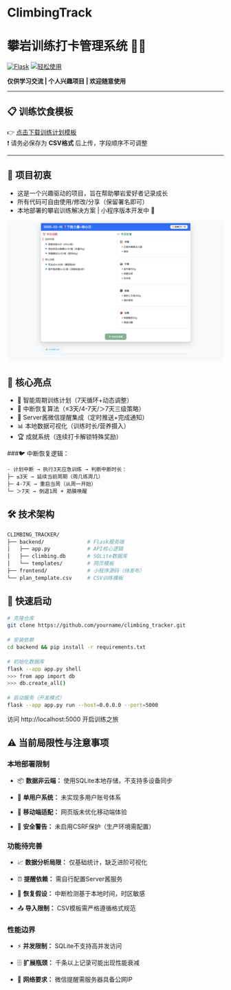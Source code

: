 # ClimbingTrack
# 攀岩训练打卡管理系统 🧗‍♂️

[![Flask](https://img.shields.io/badge/Flask-3.0.0-green)](https://flask.palletsprojects.com)
[![轻松使用](https://img.shields.io/badge/License-自由使用-green)]()

**仅供学习交流 | 个人兴趣项目 | 欢迎随意使用**

---

## 📋 训练饮食模板
👉 [点击下载训练计划模板](plan_template.csv)  
❗ 请务必保存为 **CSV格式** 后上传，字段顺序不可调整

---

## 🎯 项目初衷

- 这是一个兴趣驱动的项目，旨在帮助攀岩爱好者记录成长
- 所有代码可自由使用/修改/分享（保留署名即可）
- 本地部署的攀岩训练解决方案 | 小程序版本开发中 🚧




![网页预览](https://github.com/Weining5619/ClimbingTrack/blob/main/pic/Webpage_preview.jpg)

## 🌟 核心亮点
- 📅 智能周期训练计划（7天循环+动态调整）
- 🔄 中断恢复算法（≤3天/4-7天/＞7天三级策略）
- 🚨 Server酱微信提醒集成（定时推送+完成通知）
- 📊 本地数据可视化（训练时长/营养摄入）
- 🏆 成就系统（连续打卡解锁特殊奖励）

###🐦 中断恢复逻辑：
```bash
- 计划中断 → 执行3天应急训练 → 判断中断时长：
├─ ≤3天 → 延续当前周期（周几练周几）  
├─ 4-7天 → 重启当周（从周一开始）  
└─ ＞7天 → 倒退1周 + 筋膜唤醒  
```


## 🛠️ 技术架构

```bash
CLIMBING_TRACKER/
├── backend/              # Flask服务端
│   ├── app.py            # API核心逻辑
│   ├── climbing.db       # SQLite数据库
│   └── templates/        # 网页模板
├── frontend/             # 小程序源码（待发布）
└── plan_template.csv     # CSV训练模板
```


## 🚀 快速启动

```bash
# 克隆仓库
git clone https://github.com/yourname/climbing_tracker.git

# 安装依赖
cd backend && pip install -r requirements.txt

# 初始化数据库
flask --app app.py shell
>>> from app import db
>>> db.create_all()

# 启动服务（开发模式）
flask --app app.py run --host=0.0.0.0 --port=5000
```
访问 http://localhost:5000 开启训练之旅


## ⚠️ 当前局限性与注意事项
### 本地部署限制
  - 📦 **数据非云端：** 使用SQLite本地存储，不支持多设备同步

  - 👥 **单用户系统：** 未实现多用户账号体系

  - 📱 **移动端适配：** 网页版未优化移动端体验

  - 🔐 **安全警告：** 未启用CSRF保护（生产环境需配置）

### 功能待完善
  - 📈 **数据分析局限：** 仅基础统计，缺乏进阶可视化

  - ⏰ **提醒依赖：** 需自行配置Server酱服务

  - 🔄 **恢复假设：** 中断检测基于本地时间，时区敏感

  - 📤 **导入限制：** CSV模板需严格遵循格式规范

### 性能边界
  - ⚡ **并发限制：** SQLite不支持高并发访问

  - 🗄️ **扩展瓶颈：** 千条以上记录可能出现性能衰减

  - 📡 **网络要求：** 微信提醒需服务器具备公网IP

